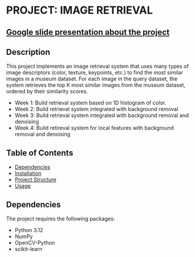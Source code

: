 # PROJECT: IMAGE RETRIEVAL
## [Google slide presentation about the project](https://docs.google.com/presentation/d/1bqjcOVqUxWJU6paaSzoSy23WcqKdVqcsnEA1TLI1h0Q/edit?usp=sharing)
## Description

This project implements an image retrieval system that uses many types of image descriptors (color, texture, keypoints, etc.) to find the most similar images in a museum dataset. For each image in the query dataset, the system retrieves the top K most similar images from the museum dataset, ordered by their similarity scores.

- Week 1: Build retrieval system based on 1D histogram of color.
- Week 2: Build retrieval system integrated with background removal
- Week 3: Build retrieval system integrated with background removal and denoising
- Week 4: Build retireval system for local features with background removal and denoising

## Table of Contents

- [Dependencies](#dependencies)
- [Installation](#installation)
- [Project Structure](#project-structure)
- [Usage](#usage)

## Dependencies

The project requires the following packages:

- Python 3.12
- NumPy
- OpenCV-Python
- scikit-learn
- matplotlib
- scikit-image
- pandas
- SciPy
- Pillow
- ImageIO

These can be installed using:

```
pip install -r requirements.txt
```

## Installation

To set up the project on your local machine:

1. Clone the repository:

```
git clone https://github.com/MCV-2024-C1-Project/Team6.git
cd Team6
```

2. Create a virtual environment (optional but recommended):

- Using venv:

```
python -m venv venv
source venv/bin/activate  # On Windows, use `venv\Scripts\activate`
```

- Or using [Anaconda](https://docs.anaconda.com/anaconda/install/):

```
conda create -n your_env_name python=3.12
conda activate your_env_name
```

3. Install the required dependencies:

```
pip install -r requirements.txt
```

## Project Structure

```
Team6/
│
├── README.md
├── requirements.txt
├── main.py
│
├── generated_descriptors
│   ├── descriptor_histogram_hsv_128_bins.pkl
│   └── descriptor_histogram_super_64_bins.pkl
│
├── result
│   └── result.pkl
│
├── src
│   ├── descriptors.py       # Functions to generate descriptors
│   ├── histogram.py         # Histogram implementations
│   ├── measures.py          # Distance/similarity measures
│   ├── performance.py       # Metrics like MAP@K
│   ├── plotting.py          # Plotting functions
│   └── query.py             # Predict function to query from museum database
│ ...
│ <Unnecessary files>
```

- main.py: Main script orchestrating the tool’s functionality.
- generated_descriptors/: Contains precomputed image descriptors (e.g., .pkl files).
- result/: Stores prediction results (e.g., result.pkl).
- src/: Source code directory containing modules for descriptors, histograms, measures, performance metrics, plotting, and querying.

## Usage

The main script for this project is main.py, which provides different subcommands for various functionalities. Below are the general usage instructions and available options.

### General Command Structure

```
python main.py [command] [options]
```

### Available Commands

1. `init`: Generate image descriptors for the database.
2. `predict`: Retrieve the top K most similar images for a set of query images.

### Command Details

#### 1. Initialize Database Descriptors

**Generate image descriptors for the database images.**

```
python main.py init --db_path <path_to_database> --descriptor-type <descriptor_type>
```

**Options:**

- --db_path: Path to the database images. Default is BBDD/.
- --descriptor-type: The type of descriptor to use. Format: Histogram-<color_mode>-<histogram_bins>. Default is Histogram-Pyramid_4_Super-64.

**Available Descriptor Types:**

- Histogram Color Mode:

  - RGB: Red, Green, Blue
  - GRAY: Gray
  - HSV: Hue, Saturation, Value
  - YCbCr: Luma, Cb, Cr
  - Super: Luma, Cb, Cr, Hue, Saturation, Value
  - Pyramid*{num}*{type}: Pyramid based histogram extraction using any of the previous ones. num for level size and type for individual histogram type
  - Block*{sum}*{type}: Block based histogram extraction using any of the previous ones. num for number of blocks and type for individual histogram type

- Example Descriptor Types:

  - Histogram-RGB-64
  - Histogram-HSV-128
  - Histogram-GRAY-256

#### 2. Retrieve Top K Similar Images

Retrieve the top K most similar images for the input query images.

```
python main.py predict --input <path_to_query_images> --result-number K --descriptor-type <descriptor_type> --measure <measure> [options]
```

**Options:**

- --input: Path to the input image or folder. Default is qsd1_w1/.
- --result-number: Number of top results to return (K). Default is 1.
- --descriptor-type: Descriptor type to be used, in the format Histogram-<color_mode>-<histogram_bins>. Default is Histogram-Super-64.
- --measure: Measure function to be used for similarity ranking. Default is HellingerKernel-Median.
- --plot: If set, show result plots.
- --evaluate: If set, perform evaluation using ground truth.
- --save-output: If set, save the prediction results to a pickle file.
- --output: Directory to save output files if --save-output is set. Default is results/.
- --remove-background: If set, it will try to remove any background if present.

**Available Similarity Measures:**

- HellingerKernel
- HellingerKernel-Median
- Intersection
- Intersection-Median
- L1
- L1-Median
- L2
- X2 (Chi-Squared Distance)
- X2-Median
- LInfinity
- KLD-Median

**Example Usages**

```
python main.py predict --input data/week2/qsd1_w2 --result-number 5 --descriptor-type Histogram-Pyramid_4_Super-64 --measure L1-Median --evaluate
```

```
python main.py predict --input data/week2/qsd1_w2 --result-number 5 --descriptor-type Histogram-Pyramid_4_Super-64 --measure L1-Median --evaluate --remove-background
```

#### 3. Foreground segmentation

```
python src/background_remover.py
```

(Options are hardcoded on the file)
